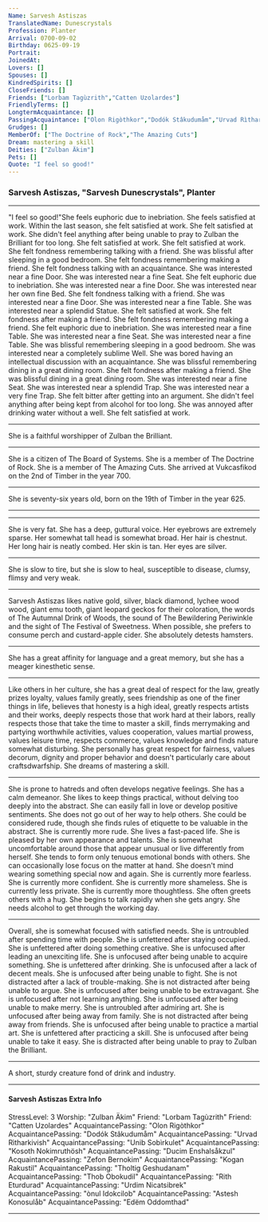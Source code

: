 ```yaml
---
Name: Sarvesh Astiszas
TranslatedName: Dunescrystals
Profession: Planter    
Arrival: 0700-09-02
Birthday: 0625-09-19
Portrait:
JoinedAt: 
Lovers: []
Spouses: []
KindredSpirits: []
CloseFriends: []
Friends: ["Lorbam Tagùzrith","Catten Uzolardes"]
FriendlyTerms: []
LongtermAcquaintance: []
PassingAcquaintance: ["Olon Rigòthkor","Dodók Stâkudumåm","Urvad Rìtharkivish","Unib Sobìrkulet","Kosoth Nokimruthösh","Ducim Enshalsåkzul","Zefon Bernokim","Kogan Rakustil","Tholtig Geshudanam","Thob Obokudil","Rith Eturdurad","Urdim Nicatsibrek","ònul Idokcilob","Astesh Konosulåb","Edëm Oddomthad"]
Grudges: []
MemberOf: ["The Doctrine of Rock","The Amazing Cuts"]
Dream: mastering a skill
Deities: ["Zulban Äkim"]
Pets: []
Quote: "I feel so good!"
---
```


### Sarvesh Astiszas, "Sarvesh Dunescrystals", Planter 
 
***

"I feel so good!"She feels euphoric due to inebriation. She feels satisfied at work. Within the last season, she felt satisfied at work. She felt satisfied at work. She didn't feel anything after being unable to pray to Zulban the Brilliant for too long. She felt satisfied at work. She felt satisfied at work. She felt fondness remembering talking with a friend. She was blissful after sleeping in a good bedroom. She felt fondness remembering making a friend. She felt fondness talking with an acquaintance. She was interested near a fine Door. She was interested near a fine Seat. She felt euphoric due to inebriation. She was interested near a fine Door. She was interested near her own fine Bed. She felt fondness talking with a friend. She was interested near a fine Door. She was interested near a fine Table. She was interested near a splendid Statue. She felt satisfied at work. She felt fondness after making a friend. She felt fondness remembering making a friend. She felt euphoric due to inebriation. She was interested near a fine Table. She was interested near a fine Seat. She was interested near a fine Table. She was blissful remembering sleeping in a good bedroom. She was interested near a completely sublime Well. She was bored having an intellectual discussion with an acquaintance. She was blissful remembering dining in a great dining room. She felt fondness after making a friend. She was blissful dining in a great dining room. She was interested near a fine Seat. She was interested near a splendid Trap. She was interested near a very fine Trap. She felt bitter after getting into an argument. She didn't feel anything after being kept from alcohol for too long. She was annoyed after drinking water without a well. She felt satisfied at work. 
***

She is a faithful worshipper of Zulban the Brilliant. 
***

She is a citizen of The Board of Systems. She is a member of The Doctrine of Rock. She is a member of The Amazing Cuts. She arrived at Vukcasfikod on the 2nd of Timber in the year 700. 
***

She is seventy-six years old, born on the 19th of Timber in the year 625. 
***


***

She is very fat. She has a deep, guttural voice. Her eyebrows are extremely sparse. Her somewhat tall head is somewhat broad. Her hair is chestnut. Her long hair is neatly combed. Her skin is tan. Her eyes are silver. 
***

She is slow to tire, but she is slow to heal, susceptible to disease, clumsy, flimsy and very weak. 
***

Sarvesh Astiszas likes native gold, silver, black diamond, lychee wood wood, giant emu tooth, giant leopard geckos for their coloration, the words of The Autumnal Drink of Woods, the sound of The Bewildering Periwinkle and the sight of The Festival of Sweetness. When possible, she prefers to consume perch and custard-apple cider. She absolutely detests hamsters. 
***

She has a great affinity for language and a great memory, but she has a meager kinesthetic sense. 
***

Like others in her culture, she has a great deal of respect for the law, greatly prizes loyalty, values family greatly, sees friendship as one of the finer things in life, believes that honesty is a high ideal, greatly respects artists and their works, deeply respects those that work hard at their labors, really respects those that take the time to master a skill, finds merrymaking and partying worthwhile activities, values cooperation, values martial prowess, values leisure time, respects commerce, values knowledge and finds nature somewhat disturbing. She personally has great respect for fairness, values decorum, dignity and proper behavior and doesn't particularly care about craftsdwarfship. She dreams of mastering a skill. 
***

She is prone to hatreds and often develops negative feelings. She has a calm demeanor. She likes to keep things practical, without delving too deeply into the abstract. She can easily fall in love or develop positive sentiments. She does not go out of her way to help others. She could be considered rude, though she finds rules of etiquette to be valuable in the abstract. She is currently more rude. She lives a fast-paced life. She is pleased by her own appearance and talents. She is somewhat uncomfortable around those that appear unusual or live differently from herself. She tends to form only tenuous emotional bonds with others. She can occasionally lose focus on the matter at hand. She doesn't mind wearing something special now and again. She is currently more fearless. She is currently more confident. She is currently more shameless. She is currently less private. She is currently more thoughtless. She often greets others with a hug. She begins to talk rapidly when she gets angry. She needs alcohol to get through the working day. 
***

Overall, she is somewhat focused with satisfied needs. She is untroubled after spending time with people. She is unfettered after staying occupied. She is unfettered after doing something creative. She is unfocused after leading an unexciting life. She is unfocused after being unable to acquire something. She is unfettered after drinking. She is unfocused after a lack of decent meals. She is unfocused after being unable to fight. She is not distracted after a lack of trouble-making. She is not distracted after being unable to argue. She is unfocused after being unable to be extravagant. She is unfocused after not learning anything. She is unfocused after being unable to make merry. She is untroubled after admiring art. She is unfocused after being away from family. She is not distracted after being away from friends. She is unfocused after being unable to practice a martial art. She is unfettered after practicing a skill. She is unfocused after being unable to take it easy. She is distracted after being unable to pray to Zulban the Brilliant. 
***

A short, sturdy creature fond of drink and industry. 
***

#### Sarvesh Astiszas Extra Info

StressLevel: 3
Worship: "Zulban Äkim"
Friend: "Lorbam Tagùzrith"
Friend: "Catten Uzolardes"
AcquaintancePassing: "Olon Rigòthkor"
AcquaintancePassing: "Dodók Stâkudumåm"
AcquaintancePassing: "Urvad Rìtharkivish"
AcquaintancePassing: "Unib Sobìrkulet"
AcquaintancePassing: "Kosoth Nokimruthösh"
AcquaintancePassing: "Ducim Enshalsåkzul"
AcquaintancePassing: "Zefon Bernokim"
AcquaintancePassing: "Kogan Rakustil"
AcquaintancePassing: "Tholtig Geshudanam"
AcquaintancePassing: "Thob Obokudil"
AcquaintancePassing: "Rith Eturdurad"
AcquaintancePassing: "Urdim Nicatsibrek"
AcquaintancePassing: "ònul Idokcilob"
AcquaintancePassing: "Astesh Konosulåb"
AcquaintancePassing: "Edëm Oddomthad"

***
